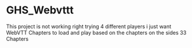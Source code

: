 GHS_Webvttt
===========

This project is not working right trying 4 different players i just want WebVTT Chapters to load and play based on the chapters on the sides 33 Chapters
